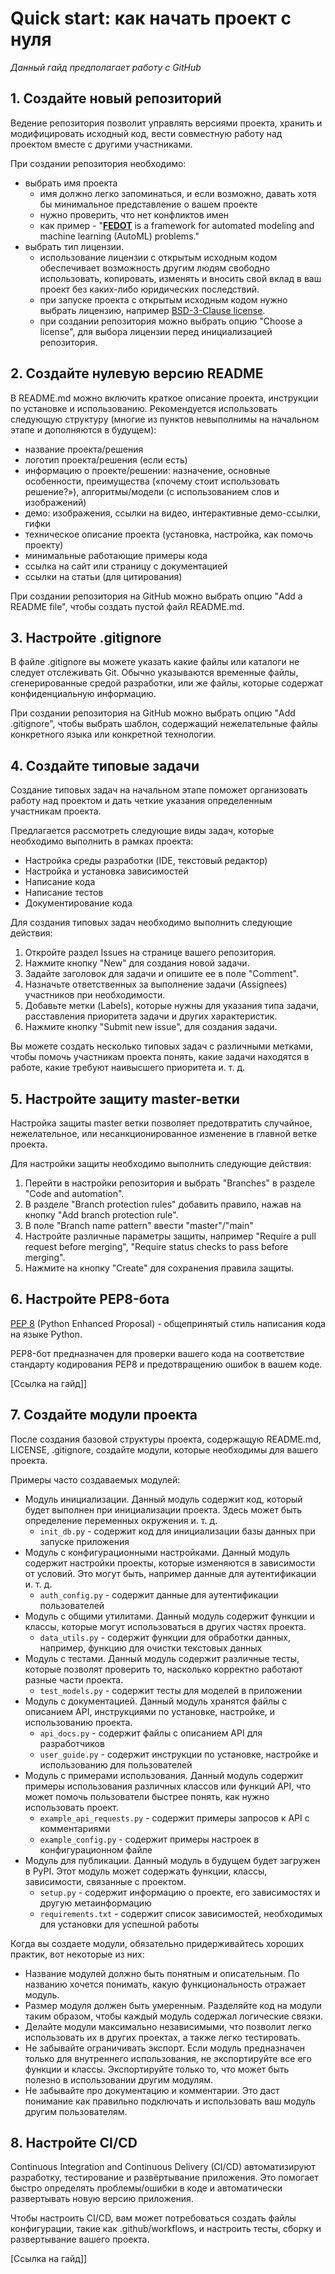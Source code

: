 # Quick start: как начать проект с нуля

*Данный гайд предполагает работу с GitHub*

## 1.  Создайте новый репозиторий 

Ведение репозитория позволит управлять версиями проекта, хранить и модифицировать исходный код, вести совместную работу над проектом вместе с другими участниками. 

При создании репозитория необходимо:
- выбрать имя проекта
	- имя должно легко запоминаться, и если возможно, давать хотя бы минимальное представление о вашем проекте
	- нужно проверить, что нет конфликтов имен
	- как пример - "**[FEDOT](https://github.com/aimclub/FEDOT)** is a framework for automated modeling and machine learning (AutoML) problems."
- выбрать тип лицензии.
	- использование лицензии с открытым исходным кодом обеспечивает возможность другим людям свободно использовать, копировать, изменять и вносить свой вклад в ваш проект без каких-либо юридических последствий. 
	- при запуске проекта с открытым исходным кодом нужно выбрать лицензию, например [BSD-3-Clause license](https://opensource.org/license/bsd-3-clause/).
	- при создании репозитория можно выбрать опцию "Choose a license", для выбора лицензии перед инициализацией репозитория.


## 2.  Создайте нулевую версию README
	 
В README.md можно включить краткое описание проекта, инструкции по установке и использованию. Рекомендуется использовать следующую структуру (многие из пунктов невыполнимы на начальном этапе и дополняются в будущем):
- название проекта/решения
- логотип проекта/решения (если есть)
- информацию о проекте/решении: назначение, основные особенности, преимущества («почему стоит использовать решение?»), алгоритмы/модели (с использованием слов и изображений)
- демо: изображения, ссылки на видео, интерактивные демо-ссылки, гифки
- техническое описание проекта (установка, настройка, как помочь проекту)
- минимальные работающие примеры кода
- ссылка на сайт или страницу с документацией
- ссылки на статьи (для цитирования)
  
При создании репозитория на GitHub можно выбрать опцию "Add a README file", чтобы создать пустой файл README.md.
  
  
## 3.  Настройте .gitignore

В файле .gitignore вы можете указать какие файлы или каталоги не следует отслеживать Git. Обычно указываются временные файлы, сгенерированные средой разработки, или же файлы, которые содержат конфиденциальную информацию.

При создании репозитория на GitHub можно выбрать опцию "Add .gitignore", чтобы выбрать шаблон, содержащий нежелательные файлы конкретного языка или конкретной технологии.


## 4. Создайте типовые задачи

Создание типовых задач на начальном этапе поможет организовать работу над проектом и дать четкие указания определенным участникам проекта. 

Предлагается рассмотреть следующие виды задач, которые необходимо выполнить в рамках проекта:
-   Настройка среды разработки (IDE, текстовый редактор)
-   Настройка и установка зависимостей
-   Написание кода
-   Написание тестов
-   Документирование кода

Для создания типовых задач необходимо выполнить следующие действия:

1. Откройте раздел Issues на странице вашего репозитория.
2.  Нажмите кнопку "New" для создания новой задачи.
3.  Задайте заголовок для задачи и опишите ее в поле "Comment".
4.  Назначьте ответственных за выполнение задачи (Assignees) участников при необходимости.
5.  Добавьте метки (Labels), которые нужны для указания типа задачи, расставления приоритета задачи и других характеристик.
6.  Нажмите кнопку "Submit new issue", для создания задачи.

Вы можете создать несколько типовых задач с различными метками, чтобы помочь участникам проекта понять, какие задачи находятся в работе, какие требуют наивысшего приоритета и. т. д.


## 5.  Настройте защиту master-ветки
   
Настройка защиты master ветки позволяет предотвратить случайное, нежелательное, или несанкционированное изменение в главной ветке проекта. 
 
Для настройки защиты необходимо выполнить следующие действия:

1. Перейти в настройки репозитория и выбрать "Branches" в разделе "Code and automation".
2. В разделе "Branch protection rules" добавить правило, нажав на кнопку "Add branch protection rule".
3. В поле "Branch name pattern" ввести "master"/"main"
4. Настройте различные параметры защиты, например "Require a pull request before merging", "Require status checks to pass before merging".
5. Нажмите на кнопку "Create" для сохранения правила защиты.


## 6. Настройте PEP8-бота

[PEP 8](https://peps.python.org/pep-0008/) (Python Enhanced Proposal) - общепринятый стиль написания кода на языке Python.

PEP8-бот предназначен для проверки вашего кода на соответствие стандарту кодирования PEP8 и предотвращению ошибок в вашем коде.

[Ссылка на гайд]]


## 7. Создайте модули проекта

После создания базовой структуры проекта, содержащую README.md, LICENSE, .gitignore, создайте модули, которые необходимы для вашего проекта. 

Примеры часто создаваемых модулей:
- Модуль инициализации. Данный модуль содержит код, который будет выполнен при инициализации проекта. Здесь может быть определение переменных окружения и. т. д.
	- `init_db.py` - содержит код для инициализации базы данных при запуске приложения
- Модуль с конфигурационными настройками. Данный модуль содержит настройки проекты, которые изменяются в зависимости от условий. Это могут быть, например данные для аутентификации и. т. д.
	- `auth_config.py` - содержит данные для аутентификации пользователей
- Модуль с общими утилитами. Данный модуль содержит функции и классы, которые могут использоваться в других частях проекта.
	- `data_utils.py` - содержит функции для обработки данных, например, функцию для очистки текстовых данных
- Модуль с тестами. Данный модуль содержит различные тесты, которые позволят проверить то, насколько корректно работают разные части проекта.
	- `test_models.py` - содержит тесты для моделей в приложении
- Модуль с документацией. Данный модуль хранятся файлы с описанием API, инструкциями по установке, настройке, и использованию проекта.
	- `api_docs.py` - содержит файлы с описанием API для разработчиков
	- `user_guide.py` - содержит инструкции по установке, настройке и использованию для пользователей
- Модуль с примерами использования. Данный модуль содержит примеры использования различных классов или функций API, что может помочь пользователи быстрее понять, как нужно использовать проект.
	- `example_api_requests.py` - содержит примеры запросов к API с комментариями
	- `example_config.py` - содержит примеры настроек в конфигурационном файле
- Модуль для публикации. Данный модуль в будущем будет загружен в PyPI. Этот модуль может содержать функции, классы, зависимости, связанные с проектом. 
	- `setup.py` - содержит информацию о проекте, его зависимостях и другую метаинформацию
	- `requirements.txt` - содержит список зависимостей, необходимых для установки для успешной работы

Когда вы создаете модули, обязательно придерживайтесь хороших практик, вот некоторые из них:
- Название модулей должно быть понятным и описательным. По названию хочется понимать, какую функциональность отражает модуль.
- Размер модуля должен быть умеренным. Разделяйте код на модули таким образом, чтобы каждый модуль содержал логические связки.
- Делайте модули максимально независимыми, что позволит легко использовать их в других проектах, а также легко тестировать.
- Не забывайте ограничивать экспорт. Если модуль предназначен только для внутреннего использования, не экспортируйте все его функции и классы. Экспортируйте только то, что может быть полезно в использовании другим модулям.
- Не забывайте про документацию и комментарии. Это даст понимание как правильно подключать и использовать ваш модуль другим пользователям.


## 8. Настройте CI/CD

Continuous Integration and Continuous Delivery (CI/CD) автоматизируют разработку, тестирование и развёртывание приложения. Это помогает быстро определять проблемы/ошибки в коде и автоматически развертывать новую версию приложения.

Чтобы настроить CI/CD, вам может потребоваться создать файлы конфигурации, такие как .github/workflows, и настроить тесты, сборку и развертывание вашего проекта.

[Ссылка на гайд]]
